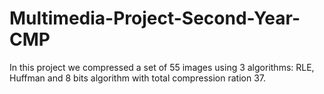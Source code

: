 # Multimedia-Project-Second-Year-CMP
In this project we compressed a set of 55 images using 3 algorithms: RLE, Huffman and 8 bits algorithm with total compression ration 37.
